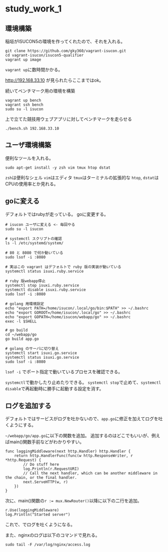 # study_work_1

## 環境構築
稲垣がISUCON5の環境を作ってくれたので、それを入れる。

```
git clone https://github.com/gky360/vagrant-isucon.git
cd vagrant-isucon/isucon5-qualifier
vagrant up image
```

`vagrant up`に数時間かかる。

http://192.168.33.10 が見られたらここまではok。

続いてベンチマーク用の環境を構築

```
vagrant up bench
vagrant ssh bench
sudo su -l isucon
```

上で立てた競技用ウェブアプリに対してベンチマークを走らせる
```
./bench.sh 192.168.33.10
```

## ユーザ環境構築
便利なツールを入れる。

```
sudo apt-get install -y zsh vim tmux htop dstat
```
`zsh`は便利なシェル
`vim`はエディタ
`tmux`はターミナルの拡張的な
`htop`, `dstat`はCPUの使用率とか見れる。

## goに変える
デフォルトではrubyが走っている。
goに変更する。

```
# isucon ユーザに変える <- 毎回やる
sudo su -l isucon

# systemctl スクリプトの確認
ls -l /etc/systemd/system/

# 80 と 8080 で何か動いている
sudo lsof -i :8080

# 実はこの vagrant はデフォルトで ruby 版の実装が動いている
systemctl status isuxi.ruby.service

# ruby 版webapp停止
systemctl stop isuxi.ruby.service
systemctl disable isuxi.ruby.service
sudo lsof -i :8080

# golang 用環境設定
echo "export PATH=/home/isucon/.local/go/bin:$PATH" >> ~/.bashrc
echo "export GOROOT=/home/isucon/.local/go" >> ~/.bashrc
echo "export GOPATH=/home/isucon/webapp/go" >> ~/.bashrc
exec -l $SHELL

# go build
cd ~/webapp/go
go build app.go

# golang のサーバに切り替え
systemctl start isuxi.go.service
systemctl status isuxi.go.service
sudo lsof -i :8080
```

`lsof -i` でポート指定で動いているプロセスを確認できる。

`systemctl`で動かしたり止めたりできる。
`systemctl stop`で止めて、`systemctl disable`で再起動時に勝手に起動する設定を消す。

## ログを追加する
デフォルトではサービスがログを吐かないので、`app.go`に修正を加えてログを吐くようにする。

`~/webapp/go/app.go`に以下の関数を追加。
追加するのはどこでもいいが、例えばmain()関数手前などがわかりやすい。

```
func loggingMiddleware(next http.Handler) http.Handler {
    return http.HandlerFunc(func(w http.ResponseWriter, r *http.Request) {
        // Do stuff here
        log.Println(r.RequestURI)
        // Call the next handler, which can be another middleware in the chain, or the final handler.
        next.ServeHTTP(w, r)
    })
}
```

次に、main()関数の`r := mux.NewRouter()`以降に以下の二行を追加。

```
r.Use(loggingMiddleware)
log.Println("Started server")
```

これで、でログを吐くようになる。

また、nginxのログは以下のコマンドで見れる。
```
sudo tail -F /var/log/nginx/access.log
```
